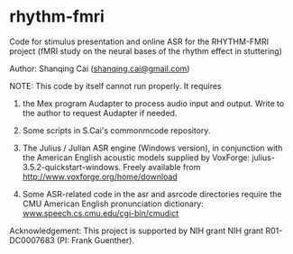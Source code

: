 # rhythm-fmri
Code for stimulus presentation and online ASR for the RHYTHM-FMRI project (fMRI study on the neural bases of the rhythm effect in stuttering)

Author: Shanqing Cai (shanqing.cai@gmail.com)


NOTE: This code by itself cannot run properly. It requires 

1) the Mex program Audapter to process audio input and output. Write to the author to request Audapter if needed. 

2) Some scripts in S.Cai's commonmcode repository. 

3) The Julius / Julian ASR engine (Windows version), in conjunction with the American English acoustic models supplied by VoxForge: julius-3.5.2-quickstart-windows. Freely available from 
http://www.voxforge.org/home/download

4) Some ASR-related code in the asr and asrcode directories require the CMU American English pronunciation dictionary:
www.speech.cs.cmu.edu/cgi-bin/cmudict


Acknowledgement:
This project is supported by NIH grant NIH grant R01-DC0007683 (PI: Frank Guenther).


